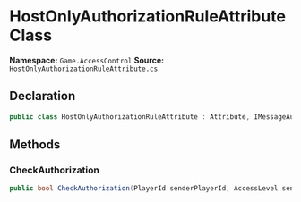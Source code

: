 # HostOnlyAuthorizationRuleAttribute Class

**Namespace:** `Game.AccessControl`
**Source:** `HostOnlyAuthorizationRuleAttribute.cs`

## Declaration

```csharp
public class HostOnlyAuthorizationRuleAttribute : Attribute, IMessageAuthorizationRuleAttribute
```

## Methods

### CheckAuthorization

```csharp
public bool CheckAuthorization(PlayerId senderPlayerId, AccessLevel senderAccessLevel, IGameMessage message)
```

